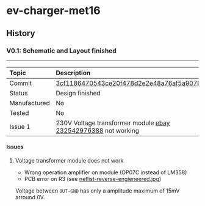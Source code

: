 # ev-charger-met16

## History

### V0.1: Schematic and Layout finished

----------------------------------------------
 Topic          | Description
 :----          | :-----------
 Commit         | [3cf1186470543ce20f478d2e2e48a76af5a9076f](kicad/commit/3cf1186470543ce20f478d2e2e48a76af5a9076f)
 Status         | Design finished
 Manufactured   | No
 Tested         | No
 Issue 1       | 230V Voltage transformer module [ebay 232542976388](https://www.ebay.at/itm/232542976388) not working

#### Issues

1) Voltage transformer module does not work  
   * Wrong operation amplifier on module (OP07C instead of LM358)
   * PCB error on R3 (see [netlist-reverse-engieneered.jpg](problems/voltage-tranformer_ebay-232542976388/netlist-reverse-engieneered.jpg))

   Voltage between `OUT-GND` has only a amplitude maximum of 15mV arround 0V.
